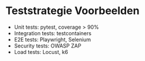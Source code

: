 # Teststrategie Voorbeelden

- Unit tests: pytest, coverage > 90%
- Integration tests: testcontainers
- E2E tests: Playwright, Selenium
- Security tests: OWASP ZAP
- Load tests: Locust, k6
